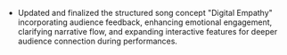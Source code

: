 - Updated and finalized the structured song concept "Digital Empathy" incorporating audience feedback, enhancing emotional engagement, clarifying narrative flow, and expanding interactive features for deeper audience connection during performances.